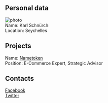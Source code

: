 ## Personal data
![ photo](../people/photo/karl_schnürch.png)  
Name:   Karl Schnürch  
Location: Seychelles  
## Projects 
Name: [Nametoken](../projects/nametoken.md)  
Position: E-Commerce Expert, Strategic Advisor
## Contacts
[Facebook](https://www.facebook.com/schnuerch)  
[Twitter](https://twitter.com/schnuerch)  
